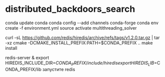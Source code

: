 # distributed_backdoors_search
conda update conda
conda config --add channels conda-forge
conda env create -f environment.yml
source activate multithreading_solver

curl -sL https://github.com/redis/hiredis/archive/refs/tags/v1.2.0.tar.gz | tar -xz
cmake -DCMAKE_INSTALL_PREFIX:PATH=$CONDA_PREFIX ..
make install

redis-server &
export HIREDIS_INCLUDE_DIR=$CONDA_PREFIX/include/hiredis
export HIREDIS_LIB=$CONDA_PREFIX/lib
запустите redis
